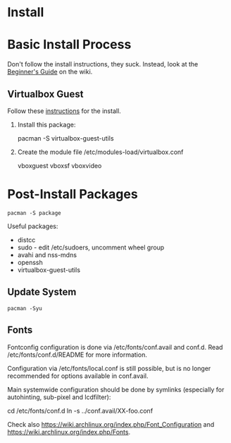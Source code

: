 # Install

# Basic Install Process

Don't follow the install instructions, they suck. Instead, look at the 
[Beginner's Guide](https://wiki.archlinux.org/index.php/Beginners%27_Guide) 
on the wiki.

## Virtualbox Guest

Follow these [instructions](https://wiki.archlinux.org/index.php/Arch_Linux_VirtualBox_Guest#Arch_Linux_guests)
for the install.

1. Install this package:

    pacman -S virtualbox-guest-utils

2. Create the module file /etc/modules-load/virtualbox.conf

    vboxguest
    vboxsf
    vboxvideo

# Post-Install Packages

    pacman -S package

Useful packages:

* distcc
* sudo - edit /etc/sudoers, uncomment wheel group
* avahi and nss-mdns
* openssh
* virtualbox-guest-utils


## Update System

    pacman -Syu


## Fonts

Fontconfig configuration is done via /etc/fonts/conf.avail and conf.d.
Read /etc/fonts/conf.d/README for more information.

Configuration via /etc/fonts/local.conf is still possible,
but is no longer recommended for options available in conf.avail.

Main systemwide configuration should be done by symlinks
(especially for autohinting, sub-pixel and lcdfilter):

cd /etc/fonts/conf.d
ln -s ../conf.avail/XX-foo.conf

Check also https://wiki.archlinux.org/index.php/Font_Configuration
and https://wiki.archlinux.org/index.php/Fonts.

